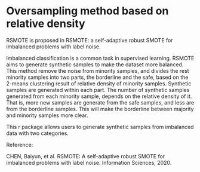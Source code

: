 # Oversampling method based on relative density
RSMOTE is proposed in RSMOTE: a self-adaptive robust SMOTE for imbalanced problems with label noise.

Imbalanced classification is a common task in supervised learning. RSMOTE aims to generate synthetic samples to make the dataset more balanced.
This method remove the noise from minority samples, and divides the rest minority samples into two parts, the borderline and the safe, based on the 2-means clustering result of relative density of minority samples. Synthetic samples are generated within each part. The number of synthetic samples generated from each minority sample, depends on the relative density of it. That is, more new samples are generate from the safe samples, and less are from the borderline samples. This will make the borderline between majority and minority samples more clear.

This r package allows users to generate synthetic samples from imbalanced data with two categories.

Reference:

CHEN, Baiyun, et al. RSMOTE: A self-adaptive robust SMOTE for imbalanced problems with label noise. Information Sciences, 2020.
